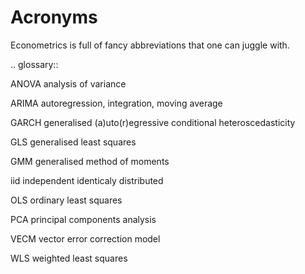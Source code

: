 Acronyms
========

Econometrics is full of fancy abbreviations that one can juggle with.

.. glossary::

   ANOVA
      analysis of variance
    
   ARIMA
      autoregression, integration, moving average

   GARCH
      generalised (a)uto(r)egressive conditional heteroscedasticity

   GLS
      generalised least squares

   GMM
      generalised method of moments

   iid
      independent identicaly distributed

   OLS
      ordinary least squares

   PCA
      principal components analysis

   VECM
      vector error correction model

   WLS
      weighted least squares